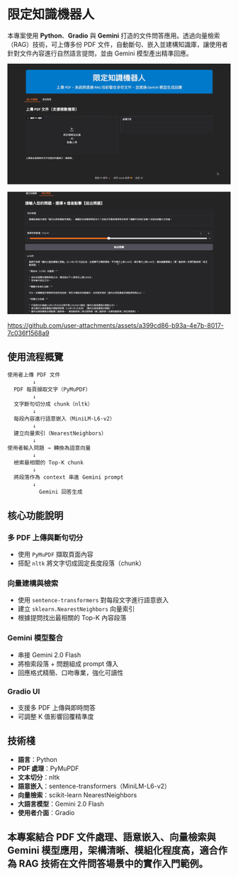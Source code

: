 # 限定知識機器人

本專案使用 **Python**、**Gradio** 與 **Gemini** 打造的文件問答應用。透過向量檢索（RAG）技術，可上傳多份 PDF 文件，自動斷句、嵌入並建構知識庫，讓使用者針對文件內容進行自然語言提問，並由 Gemini 模型產出精準回應。

<img src="https://github.com/EVANLIN2001/RAG-Knowledge/blob/main/image/%E6%88%AA%E5%9C%96%202025-04-04%20%E4%B8%8B%E5%8D%885.40.53.png" alt="Demo 1" width="800"><br>

<img src="https://github.com/EVANLIN2001/RAG-Knowledge/blob/main/image/%E6%88%AA%E5%9C%96%202025-04-04%20%E4%B8%8B%E5%8D%885.41.24.png" alt="Demo 1" width="800"><br>

https://github.com/user-attachments/assets/a399cd86-b93a-4e7b-8017-7c036f1568a9

## 使用流程概覽

```text
使用者上傳 PDF 文件
        ↓
  PDF 每頁擷取文字（PyMuPDF）
        ↓
  文字斷句切分成 chunk（nltk）
        ↓
  每段內容進行語意嵌入（MiniLM-L6-v2）
        ↓
  建立向量索引（NearestNeighbors）
        ↓
使用者輸入問題 → 轉換為語意向量
        ↓
  檢索最相關的 Top-K chunk
        ↓
  將段落作為 context 串進 Gemini prompt
        ↓
          Gemini 回答生成
```

## 核心功能說明

### 多 PDF 上傳與斷句切分
- 使用 `PyMuPDF` 擷取頁面內容  
- 搭配 `nltk` 將文字切成固定長度段落（chunk）  

### 向量建構與檢索
- 使用 `sentence-transformers` 對每段文字進行語意嵌入  
- 建立 `sklearn.NearestNeighbors` 向量索引  
- 根據提問找出最相關的 Top-K 內容段落  

### Gemini 模型整合
- 串接 Gemini 2.0 Flash
- 將檢索段落 + 問題組成 prompt 傳入  
- 回應格式精簡、口吻專業，強化可讀性  

### Gradio UI
- 支援多 PDF 上傳與即時問答  
- 可調整 K 值影響回覆精準度

## 技術棧
- **語言**：Python  
- **PDF 處理**：PyMuPDF  
- **文本切分**：nltk  
- **語意嵌入**：sentence-transformers（MiniLM-L6-v2）  
- **向量檢索**：scikit-learn NearestNeighbors  
- **大語言模型**：Gemini 2.0 Flash
- **使用者介面**：Gradio

## 本專案結合 PDF 文件處理、語意嵌入、向量檢索與 Gemini 模型應用，架構清晰、模組化程度高，適合作為 RAG 技術在文件問答場景中的實作入門範例。
